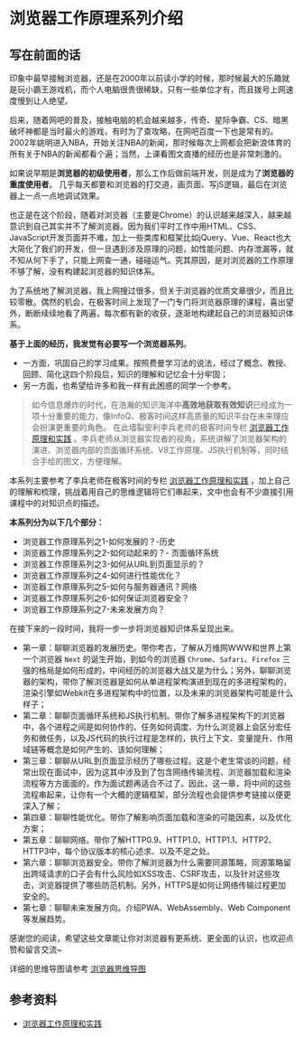 # 浏览器工作原理系列介绍

## 写在前面的话

印象中最早接触浏览器，还是在2000年以前读小学的时候，那时候最大的乐趣就是玩小霸王游戏机，而个人电脑很贵很稀缺，只有一些单位才有，而且拨号上网速度慢到让人绝望。

后来，随着网吧的普及，接触电脑的机会越来越多，传奇、星际争霸、CS、暗黑破坏神都是当时最火的游戏，有时为了查攻略，在网吧百度一下也是常有的。2002年姚明进入NBA，开始关注NBA的新闻，那时候每次上网都会把新浪体育的所有关于NBA的新闻都看个遍；当然，上课看图文直播的经历也是非常刺激的。

如果说早期是**浏览器的初级使用者**，那么工作后做前端开发，则是成为了**浏览器的重度使用者**。
几乎每天都要和浏览器的打交道，画页面、写jS逻辑，最后在浏览器上一点一点地调试效果。

也正是在这个阶段，随着对浏览器（主要是Chrome）的认识越来越深入，越来越意识到自己其实并不了解浏览器。因为我们平时工作中用HTML、CSS、JavaScript开发页面并不难，加上一些类库和框架比如jQuery、Vue、React也大大简化了我们的开发，但一旦遇到涉及原理的问题，如性能问题、内存泄漏等，就不知从何下手了，只能上网查一通，碰碰运气。究其原因，是对浏览器的工作原理不够了解，没有构建起浏览器的知识体系。

为了系统地了解浏览器，我上网搜过很多，但关于浏览器的优质文章很少，而且比较零散。偶然的机会，在极客时间上发现了一门专门将浏览器原理的课程，喜出望外，断断续续地看了两遍，每次都有新的收获，逐渐地构建起自己的浏览器知识体系。

**基于上面的经历，我发觉有必要写一个浏览器系列**。
* 一方面，巩固自己的学习成果。按照费曼学习法的说法，经过了概念、教授、回顾、简化这四个阶段后，知识的理解和记忆会十分牢固；
* 另一方面，也希望给许多和我一样有此困惑的同学一个参考。

> 如今信息爆炸的时代，在浩瀚的知识海洋中**高效地获取有效知识**已经成为一项十分重要的能力，像InfoQ、极客时间这样高质量的知识平台在未来理应会扮演更重要的角色。
> 在此墙裂安利李兵老师的极客时间专栏  [浏览器工作原理和实践](https://time.geekbang.org/column/article/113399) 。李兵老师从浏览器实现者的视角，系统讲解了浏览器架构的演进、浏览器内部的页面循环系统、V8工作原理、JS执行机制等，同时结合手绘的图文，方便理解。

本系列主要参考了李兵老师在极客时间的专栏 [浏览器工作原理和实践](https://time.geekbang.org/column/article/113399) ，加上自己的理解和梳理，挑战着用自己的思维逻辑将它们串起来，文中也会有不少直接引用课程中的对知识点的描述。

**本系列分为以下几个部分：**
- 浏览器工作原理系列之1-如何发展的？-历史
- 浏览器工作原理系列之2-如何动起来的？- 页面循环系统
- 浏览器工作原理系列之3-如何从URL到页面显示的？
- 浏览器工作原理系列之4-如何进行性能优化？
- 浏览器工作原理系列之5-如何与服务器通讯？网络
- 浏览器工作原理系列之6-如何保证浏览器安全？
- 浏览器工作原理系列之7-未来发展方向？

在接下来的一段时间，我将一步一步将浏览器知识体系呈现出来。

* 第一章：聊聊浏览器的发展历史。带你考古，了解从万维网WWW和世界上第一个浏览器 `Next` 的诞生开始，到如今的浏览器 `Chrome`、`Safari`、`Firefox` 三强的格局是如何形成的，中间经历的浏览器大战又是为什么；另外，聊聊浏览器的架构，带你了解浏览器是如何从单进程架构演进到现在的多进程架构的，渲染引擎如Webkit在多进程架构中的位置，以及未来的浏览器架构可能是什么样子；
* 第二章：聊聊页面循环系统和JS执行机制。带你了解多进程架构下的浏览器中，各个进程之间是如何协作的、任务如何调度、为什么浏览器上会区分宏任务和微任务，以及JS代码的执行过程是怎样的，执行上下文、变量提升、作用域链等概念是如何产生的、该如何理解；
* 第三章：聊聊从URL到页面显示经历了哪些过程。这是个老生常谈的问题，经常出现在面试中，因为这其中涉及到了包含网络传输流程、浏览器加载和渲染流程等方方面面的，作为面试题再适合不过了。因此，这一章，将中间的这些流程串起来，让你有一个大概的逻辑框架，部分流程也会提供参考链接以便更深入了解；
* 第四章：聊聊性能优化。带你了解影响页面加载和渲染的可能因素，以及优化方案；
* 第五章：聊聊网络。带你了解HTTP0.9、HTTP1.0、HTTP1.1、HTTP2、HTTP3中，每个协议版本的核心述求、以及不足之处。
* 第六章：聊聊浏览器安全。带你了解浏览器为什么需要同源策略，同源策略留出跨域请求的口子会有什么风险如XSS攻击、CSRF攻击，以及针对这些攻击，浏览器提供了哪些防范机制。另外，HTTPS是如何让网络传输过程更加安全的。
* 第七章：聊聊未来发展方向。介绍PWA、WebAssembly、Web Component等发展趋势。

感谢您的阅读，希望这些文章能让你对浏览器有更系统、更全面的认识，也欢迎点赞和留言交流~

详细的思维导图请参考 [浏览器思维导图](https://www.processon.com/mindmap/6141bfd0e401fd1a0e566c4a)

## 参考资料
- [浏览器工作原理和实践](https://time.geekbang.org/column/article/113399)